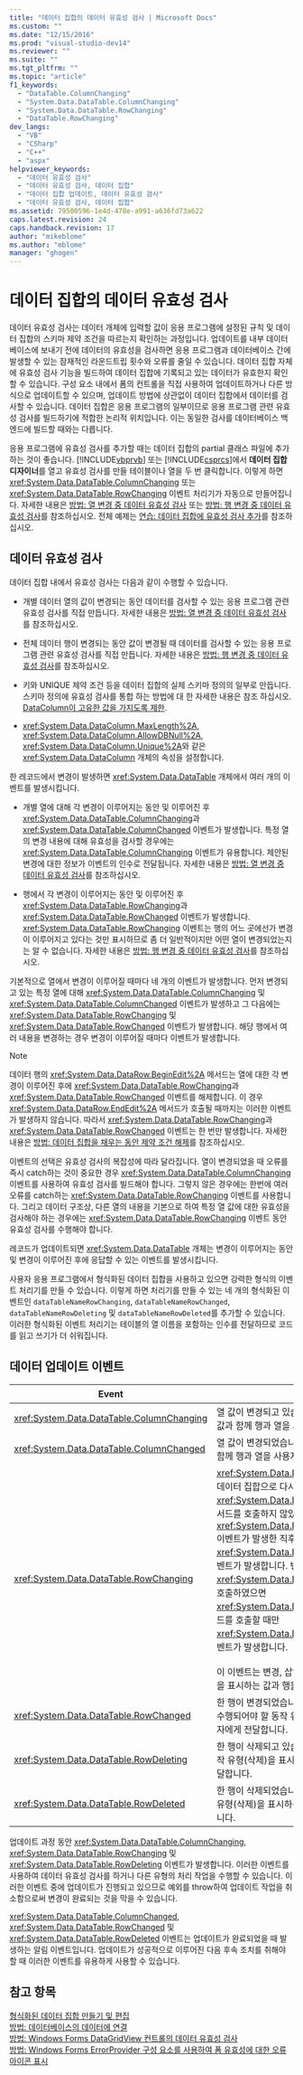 ```yaml
---
title: "데이터 집합의 데이터 유효성 검사 | Microsoft Docs"
ms.custom: ""
ms.date: "12/15/2016"
ms.prod: "visual-studio-dev14"
ms.reviewer: ""
ms.suite: ""
ms.tgt_pltfrm: ""
ms.topic: "article"
f1_keywords: 
  - "DataTable.ColumnChanging"
  - "System.Data.DataTable.ColumnChanging"
  - "System.Data.DataTable.RowChanging"
  - "DataTable.RowChanging"
dev_langs: 
  - "VB"
  - "CSharp"
  - "C++"
  - "aspx"
helpviewer_keywords: 
  - "데이터 유효성 검사"
  - "데이터 유효성 검사, 데이터 집합"
  - "데이터 집합 업데이트, 데이터 유효성 검사"
  - "데이터 유효성 검사, 데이터 집합"
ms.assetid: 79500596-1e4d-478e-a991-a636fd73a622
caps.latest.revision: 24
caps.handback.revision: 17
author: "mikeblome"
ms.author: "mblome"
manager: "ghogen"
---
```

# 데이터 집합의 데이터 유효성 검사
데이터 유효성 검사는 데이터 개체에 입력할 값이 응용 프로그램에 설정된 규칙 및 데이터 집합의 스키마 제약 조건을 따르는지 확인하는 과정입니다.  업데이트를 내부 데이터베이스에 보내기 전에 데이터의 유효성을 검사하면 응용 프로그램과 데이터베이스 간에 발생할 수 있는 잠재적인 라운드트립 횟수와 오류를 줄일 수 있습니다.  데이터 집합 자체에 유효성 검사 기능을 빌드하여 데이터 집합에 기록되고 있는 데이터가 유효한지 확인할 수 있습니다.  구성 요소 내에서 폼의 컨트롤을 직접 사용하여 업데이트하거나 다른 방식으로 업데이트할 수 있으며, 업데이트 방법에 상관없이 데이터 집합에서 데이터를 검사할 수 있습니다.  데이터 집합은 응용 프로그램의 일부이므로 응용 프로그램 관련 유효성 검사를 빌드하기에 적합한 논리적 위치입니다. 이는 동일한 검사를 데이터베이스 백엔드에 빌드할 때와는 다릅니다.  
  
 응용 프로그램에 유효성 검사를 추가할 때는 데이터 집합의 partial 클래스 파일에 추가하는 것이 좋습니다.  [!INCLUDE[vbprvb](../code-quality/includes/vbprvb_md.md)] 또는 [!INCLUDE[csprcs](../data-tools/includes/csprcs_md.md)]에서 **데이터 집합 디자이너**를 열고 유효성 검사를 만들 테이블이나 열을 두 번 클릭합니다.  이렇게 하면 <xref:System.Data.DataTable.ColumnChanging> 또는 <xref:System.Data.DataTable.RowChanging> 이벤트 처리기가 자동으로 만들어집니다.  자세한 내용은 [방법: 열 변경 중 데이터 유효성 검사](../Topic/How%20to:%20Validate%20Data%20During%20Column%20Changes.md) 또는 [방법: 행 변경 중 데이터 유효성 검사](../Topic/How%20to:%20Validate%20Data%20During%20Row%20Changes.md)를 참조하십시오.  전체 예제는 [연습: 데이터 집합에 유효성 검사 추가](../Topic/Walkthrough:%20Adding%20Validation%20to%20a%20Dataset.md)를 참조하십시오.  
  
## 데이터 유효성 검사  
 데이터 집합 내에서 유효성 검사는 다음과 같이 수행할 수 있습니다.  
  
-   개별 데이터 열의 값이 변경되는 동안 데이터를 검사할 수 있는 응용 프로그램 관련 유효성 검사를 직접 만듭니다.  자세한 내용은 [방법: 열 변경 중 데이터 유효성 검사](../Topic/How%20to:%20Validate%20Data%20During%20Column%20Changes.md)를 참조하십시오.  
  
-   전체 데이터 행이 변경되는 동안 값이 변경될 때 데이터를 검사할 수 있는 응용 프로그램 관련 유효성 검사를 직접 만듭니다.  자세한 내용은 [방법: 행 변경 중 데이터 유효성 검사](../Topic/How%20to:%20Validate%20Data%20During%20Row%20Changes.md)를 참조하십시오.  
  
-   키와 UNIQUE 제약 조건 등을 데이터 집합의 실제 스키마 정의의 일부로 만듭니다.  스키마 정의에 유효성 검사를 통합 하는 방법에 대 한 자세한 내용은 참조 하십시오. [DataColumn이 고유한 값을 가지도록 제한](../Topic/How%20to:%20Add%20Columns%20to%20a%20DataTable.md#SpecifyUniqueConstraint).  
  
-   <xref:System.Data.DataColumn.MaxLength%2A>, <xref:System.Data.DataColumn.AllowDBNull%2A>, <xref:System.Data.DataColumn.Unique%2A>와 같은 <xref:System.Data.DataColumn> 개체의 속성을 설정합니다.  
  
 한 레코드에서 변경이 발생하면 <xref:System.Data.DataTable> 개체에서 여러 개의 이벤트를 발생시킵니다.  
  
-   개별 열에 대해 각 변경이 이루어지는 동안 및 이루어진 후 <xref:System.Data.DataTable.ColumnChanging>과 <xref:System.Data.DataTable.ColumnChanged> 이벤트가 발생합니다.  특정 열의 변경 내용에 대해 유효성을 검사할 경우에는 <xref:System.Data.DataTable.ColumnChanging> 이벤트가 유용합니다.  제안된 변경에 대한 정보가 이벤트의 인수로 전달됩니다.  자세한 내용은 [방법: 열 변경 중 데이터 유효성 검사](../Topic/How%20to:%20Validate%20Data%20During%20Column%20Changes.md)를 참조하십시오.  
  
-   행에서 각 변경이 이루어지는 동안 및 이루어진 후 <xref:System.Data.DataTable.RowChanging>과 <xref:System.Data.DataTable.RowChanged> 이벤트가 발생합니다.  <xref:System.Data.DataTable.RowChanging> 이벤트는 행의 어느 곳에선가 변경이 이루어지고 있다는 것만 표시하므로 좀 더 일반적이지만 어떤 열이 변경되었는지는 알 수 없습니다.  자세한 내용은 [방법: 행 변경 중 데이터 유효성 검사](../Topic/How%20to:%20Validate%20Data%20During%20Row%20Changes.md)를 참조하십시오.  
  
 기본적으로 열에서 변경이 이루어질 때마다 네 개의 이벤트가 발생합니다. 먼저 변경되고 있는 특정 열에 대해 <xref:System.Data.DataTable.ColumnChanging> 및 <xref:System.Data.DataTable.ColumnChanged> 이벤트가 발생하고 그 다음에는 <xref:System.Data.DataTable.RowChanging> 및 <xref:System.Data.DataTable.RowChanged> 이벤트가 발생합니다.  해당 행에서 여러 내용을 변경하는 경우 변경이 이루어질 때마다 이벤트가 발생합니다.  
  
> [!NOTE]
>  데이터 행의 <xref:System.Data.DataRow.BeginEdit%2A> 메서드는 열에 대한 각 변경이 이루어진 후에 <xref:System.Data.DataTable.RowChanging>과 <xref:System.Data.DataTable.RowChanged> 이벤트를 해제합니다.  이 경우 <xref:System.Data.DataRow.EndEdit%2A> 메서드가 호출될 때까지는 이러한 이벤트가 발생하지 않습니다. 따라서 <xref:System.Data.DataTable.RowChanging>과 <xref:System.Data.DataTable.RowChanged> 이벤트는 한 번만 발생합니다.  자세한 내용은 [방법: 데이터 집합을 채우는 동안 제약 조건 해제](../data-tools/turn-off-constraints-while-filling-a-dataset.md)를 참조하십시오.  
  
 이벤트의 선택은 유효성 검사의 복잡성에 따라 달라집니다.  열이 변경되었을 때 오류를 즉시 catch하는 것이 중요한 경우 <xref:System.Data.DataTable.ColumnChanging> 이벤트를 사용하여 유효성 검사를 빌드해야 합니다.  그렇지 않은 경우에는 한번에 여러 오류를 catch하는 <xref:System.Data.DataTable.RowChanging> 이벤트를 사용합니다.  그리고 데이터 구조상, 다른 열의 내용을 기본으로 하여 특정 열 값에 대한 유효성을 검사해야 하는 경우에는 <xref:System.Data.DataTable.RowChanging> 이벤트 동안 유효성 검사를 수행해야 합니다.  
  
 레코드가 업데이트되면 <xref:System.Data.DataTable> 개체는 변경이 이루어지는 동안 및 변경이 이루어진 후에 응답할 수 있는 이벤트를 발생시킵니다.  
  
 사용자 응용 프로그램에서 형식화된 데이터 집합을 사용하고 있으면 강력한 형식의 이벤트 처리기를 만들 수 있습니다.  이렇게 하면 처리기를 만들 수 있는 네 개의 형식화된 이벤트인 `dataTableNameRowChanging`, `dataTableNameRowChanged`, `dataTableNameRowDeleting` 및 `dataTableNameRowDeleted`를 추가할 수 있습니다.  이러한 형식화된 이벤트 처리기는 테이블의 열 이름을 포함하는 인수를 전달하므로 코드를 읽고 쓰기가 더 쉬워집니다.  
  
## 데이터 업데이트 이벤트  
  
|Event|설명|  
|-----------|--------|  
|<xref:System.Data.DataTable.ColumnChanging>|열 값이 변경되고 있습니다.  이 이벤트는 제안된 새 값과 함께 행과 열을 사용자에게 전달합니다.|  
|<xref:System.Data.DataTable.ColumnChanged>|열 값이 변경되었습니다.  이 이벤트는 제안된 값과 함께 행과 열을 사용자에게 전달합니다.|  
|<xref:System.Data.DataTable.RowChanging>|<xref:System.Data.DataRow> 개체의 변경 내용이 데이터 집합으로 다시 커밋될 것입니다.  <xref:System.Data.DataRow.BeginEdit%2A> 메서드를 호출하지 않았으면 <xref:System.Data.DataTable.ColumnChanging> 이벤트가 발생한 직후 열의 각 변경 내용에 대해 <xref:System.Data.DataTable.RowChanging> 이벤트가 발생합니다.  변경하기 전에 <xref:System.Data.DataRow.BeginEdit%2A>을 호출하였으면 <xref:System.Data.DataRow.EndEdit%2A> 메서드를 호출할 때만 <xref:System.Data.DataTable.RowChanging> 이벤트가 발생합니다.<br /><br /> 이 이벤트는 변경, 삽입 등 수행되어야 할 동작 유형을 표시하는 값과 행을 사용자에게 전달합니다.|  
|<xref:System.Data.DataTable.RowChanged>|한 행이 변경되었습니다.  이 이벤트는 변경, 삽입 등 수행되어야 할 동작 유형을 표시하는 값과 행을 사용자에게 전달합니다.|  
|<xref:System.Data.DataTable.RowDeleting>|한 행이 삭제되고 있습니다.  이 이벤트는 수행된 동작 유형\(삭제\)을 표시하는 값과 행을 사용자에게 전달합니다.|  
|<xref:System.Data.DataTable.RowDeleted>|한 행이 삭제되었습니다.  이 이벤트는 수행된 동작 유형\(삭제\)을 표시하는 값과 행을 사용자에게 전달합니다.|  
  
 업데이트 과정 동안 <xref:System.Data.DataTable.ColumnChanging>, <xref:System.Data.DataTable.RowChanging> 및 <xref:System.Data.DataTable.RowDeleting> 이벤트가 발생합니다.  이러한 이벤트를 사용하여 데이터 유효성 검사를 하거나 다른 유형의 처리 작업을 수행할 수 있습니다.  이러한 이벤트 중에 업데이트가 진행되고 있으므로 예외를 throw하여 업데이트 작업을 취소함으로써 변경이 완료되는 것을 막을 수 있습니다.  
  
 <xref:System.Data.DataTable.ColumnChanged>, <xref:System.Data.DataTable.RowChanged> 및 <xref:System.Data.DataTable.RowDeleted> 이벤트는 업데이트가 완료되었을 때 발생하는 알림 이벤트입니다.  업데이트가 성공적으로 이루어진 다음 후속 조치를 취해야 할 때 이러한 이벤트를 유용하게 사용할 수 있습니다.  
  
## 참고 항목  
 [형식화된 데이터 집합 만들기 및 편집](../data-tools/creating-and-editing-typed-datasets.md)   
 [방법: 데이터베이스의 데이터에 연결](../data-tools/how-to-connect-to-data-in-a-database.md)   
 [방법: Windows Forms DataGridView 컨트롤의 데이터 유효성 검사](../Topic/How%20to:%20Validate%20Data%20in%20the%20Windows%20Forms%20DataGridView%20Control.md)   
 [방법: Windows Forms ErrorProvider 구성 요소를 사용하여 폼 유효성에 대한 오류 아이콘 표시](../Topic/How%20to:%20Display%20Error%20Icons%20for%20Form%20Validation%20with%20the%20Windows%20Forms%20ErrorProvider%20Component.md)